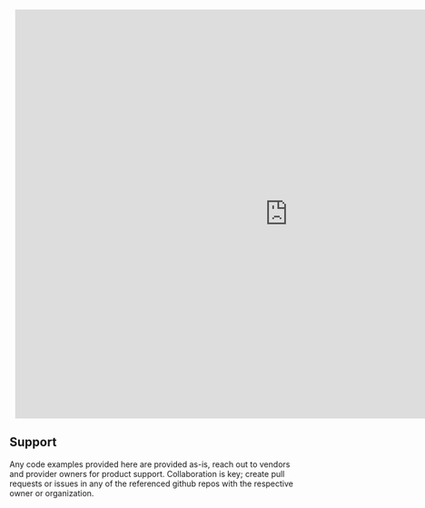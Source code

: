 <div style="width: 960px; height: 720px; margin: 10px; position: relative;"><iframe src="https://www.lucidchart.com/documents/embeddedchart/56c2d780-3976-4560-8e3a-9356e413120e" id="hvHSF24vjQf-" frameborder="0" allowfullscreen="allowfullscreen" height="100%" width="100%"></iframe></div>

## Support 

Any code examples provided here are provided as-is, reach out to vendors and provider owners for product support. Collaboration is key; create pull requests or issues in any of the referenced github repos with the respective owner or organization.
